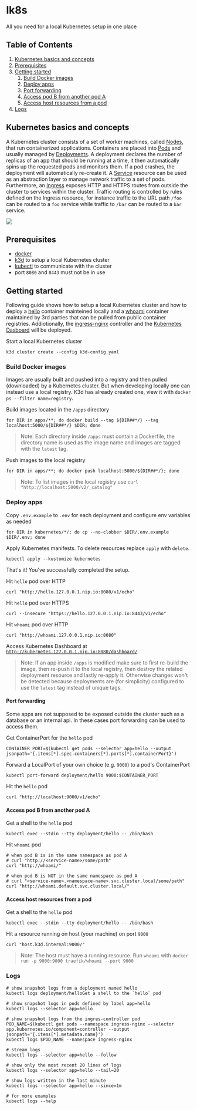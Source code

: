 # lk8s

All you need for a local Kubernetes setup in one place

## Table of Contents

1. [Kubernetes basics and concepts](#kubernetes-basics-and-concepts)
2. [Prerequisites](#prerequisites)
3. [Getting started](#getting-started)
    1. [Build Docker images](#build-docker-images)
    2. [Deploy apps](#deploy-apps)
    4. [Port forwarding](#port-forwarding)
    6. [Access pod B from another pod A](#access-pod-b-from-another-pod-a)
    7. [Access host resources from a pod](#access-host-resources-from-a-pod)
7. [Logs](#logs)

## Kubernetes basics and concepts

A Kubernetes cluster consists of a set of worker machines, called
[Nodes](https://kubernetes.io/docs/concepts/architecture/nodes/), that run
containerized applications. Containers are placed into
[Pods](https://kubernetes.io/docs/concepts/workloads/pods/) and usually managed
by
[Deployments](https://kubernetes.io/docs/concepts/workloads/controllers/deployment/).
A deployment declares the number of replicas of an app that should be running at
a time, it then automatically spins up the requested pods and monitors them. If
a pod crashes, the deployment will automatically re-create it. A
[Service](https://kubernetes.io/docs/concepts/services-networking/service/)
resource can be used as an abstraction layer to manage network traffic to a set
of pods. Furthermore, an
[Ingress](https://kubernetes.io/docs/concepts/services-networking/ingress/)
exposes HTTP and HTTPS routes from outside the cluster to services within the
cluster. Traffic routing is controlled by rules defined on the Ingress resource,
for instance traffic to the URL path `/foo` can be routed to a `foo` service
while traffic to `/bar` can be routed to a `bar` service.

[![](https://mermaid.ink/img/pako:eNqNkl1vwiAUhv8KwRtNWueqWwwuXrkLk2Ux83L1gpZTJVJogO4j6n8fFRptsq8bODk873vgHA44VwwwwVtNqx16epmlEqFccJC2_-r3zSAeoqXcajAmLqmkW2DoIdNzJBRlKKOCyhw0GsZz7qnXFAce9Z-d_3JFmm2ltB2keHOuEdA4nh9vCqWOBvQbz-HWadc-RH2XJ9PRt5KM6laSXEtc_lpi6sy_LBe1saCvbPx5qOo8K8Wa4ivFzoURraqLTQdL_sASj41bzN3pF2zyEwaS-WFQYxZQoEpQLlHBhSA9xlhkrFZ7IL2iKEIcv3Nmd2RSfUS5EkqT3mg0mnVM9lMTLMbJfQ53_3JxZ12X0M3gdJGSXpZlXZvkYuMrXpzaSURte9sgiZphNMs5GjfLpLn6ldb_Td-UTtrfLOwzHOESdEk5c5_80HAptjsoIcXEhQwKWgub4lSeHFpXjFp4ZNwqjUlBhYEI09qq9afMMbG6hhZacOp-Vhmo0xedox4L)](https://mermaid.live/edit#pako:eNqNkl1vwiAUhv8KwRtNWueqWwwuXrkLk2Ux83L1gpZTJVJogO4j6n8fFRptsq8bODk873vgHA44VwwwwVtNqx16epmlEqFccJC2_-r3zSAeoqXcajAmLqmkW2DoIdNzJBRlKKOCyhw0GsZz7qnXFAce9Z-d_3JFmm2ltB2keHOuEdA4nh9vCqWOBvQbz-HWadc-RH2XJ9PRt5KM6laSXEtc_lpi6sy_LBe1saCvbPx5qOo8K8Wa4ivFzoURraqLTQdL_sASj41bzN3pF2zyEwaS-WFQYxZQoEpQLlHBhSA9xlhkrFZ7IL2iKEIcv3Nmd2RSfUS5EkqT3mg0mnVM9lMTLMbJfQ53_3JxZ12X0M3gdJGSXpZlXZvkYuMrXpzaSURte9sgiZphNMs5GjfLpLn6ldb_Td-UTtrfLOwzHOESdEk5c5_80HAptjsoIcXEhQwKWgub4lSeHFpXjFp4ZNwqjUlBhYEI09qq9afMMbG6hhZacOp-Vhmo0xedox4L)

## Prerequisites

- [docker](https://docs.docker.com/get-docker/)
- [k3d](https://k3d.io/) to setup a local Kubernetes cluster
- [kubectl](https://kubernetes.io/docs/tasks/tools/#kubectl) to communicate with
  the cluster
- port `8080` and `8443` must not be in use

## Getting started

Following guide shows how to setup a local Kubernetes cluster and how to deploy
a [hello](./apps/hello/) container mainteined locally and a
[whoami](https://hub.docker.com/r/traefik/whoami) container maintained by 3rd
parties that can be pulled from public container registries. Addiotionally, the
[ingress-nginx](https://kubernetes.github.io/ingress-nginx/) controller and the
[Kubernetes
Dasboard](https://kubernetes.io/docs/tasks/access-application-cluster/web-ui-dashboard/)
will be deployed.

Start a local Kubernetes cluster 
```shell
k3d cluster create --config k3d-config.yaml
```

### Build Docker images

Images are usually built and pushed into a registry and then pulled (downloaded)
by a Kubernetes cluster. But when developing locally one can instead use a local
registry. K3d has already created one, view it with `docker ps --filter
name=registry`.

Build images located in the `/apps` directory
```shell
for DIR in apps/**; do docker build --tag ${DIR##*/} --tag localhost:5000/${DIR##*/} $DIR; done
```

> Note: Each directory inside `/apps` must contain a Dockerfile, the directory
> name is used as the image name and images are tagged with the `latest` tag.

Push images to the local registry
```shell
for DIR in apps/**; do docker push localhost:5000/${DIR##*/}; done
```

> Note: To list images in the local registry use `curl
> "http://localhost:5000/v2/_catalog"`

### Deploy apps

Copy `.env.example` to `.env` for each deployment and configure env variables as
needed
```shell
for DIR in kubernetes/*/; do cp --no-clobber $DIR/.env.example $DIR/.env; done
```

Apply Kubernetes manifests. To delete resources replace `apply` with `delete`.
```shell
kubectl apply --kustomize kubernetes
```

That's it! You've successfully completed the setup.

Hit `hello` pod over HTTP
```shell
curl "http://hello.127.0.0.1.nip.io:8080/v1/echo"
```

Hit `hello` pod over HTTPS
```shell
curl --insecure "https://hello.127.0.0.1.nip.io:8443/v1/echo"
```

Hit `whoami` pod over HTTP
```shell
curl "http://whoami.127.0.0.1.nip.io:8080"
```

Access Kubernetes Dashboard at
[`http://kubernetes.127.0.0.1.nip.io:8080/dashboard/`](http://kubernetes.127.0.0.1.nip.io:8080/dashboard/)

> Note: If an app inside `/apps` is modified make sure to first re-build the
> image, then re-push it to the local registry, then destroy the related
> deployment resource and lastly re-apply it. Otherwise changes won't be detected
> because deployments are (for simplicity) configured to use the `latest` tag
> instead of unique tags.

#### Port forwarding

Some apps are not supposed to be exposed outside the cluster such as a database
or an internal api. In these cases port forwarding can be used to access them.

Get ContainerPort for the `hello` pod
```shell
CONTAINER_PORT=$(kubectl get pods --selector app=hello --output jsonpath='{.items[*].spec.containers[*].ports[*].containerPort}')
```

Forward a LocalPort of your own choice (e.g. `9000`) to a pod's ContainerPort
```shell
kubectl port-forward deployment/hello 9000:$CONTAINER_PORT
```

Hit the `hello` pod
```shell
curl "http://localhost:9000/v1/echo"
```

#### Access pod B from another pod A

Get a shell to the `hello` pod
```shell
kubectl exec --stdin --tty deployment/hello -- /bin/bash
```

Hit `whoami` pod
```shell
# when pod B is in the same namespace as pod A
# curl "http://<service-name>/some/path"
curl "http://whoami/"

# when pod B is NOT in the same namespace as pod A
# curl "<service-name>.<namespace-name>.svc.cluster.local/some/path"
curl "http://whoami.default.svc.cluster.local/"
```

#### Access host resources from a pod

Get a shell to the `hello` pod
```shell
kubectl exec --stdin --tty deployment/hello -- /bin/bash
```

Hit a resource running on host (your machine) on port `9000`
```shell
curl "host.k3d.internal:9000/"
```

> Note: The host must have a running resource. Run `whoami` with `docker run -p
> 9000:9000 traefik/whoami --port 9000`

### Logs

```shell
# show snapshot logs from a deployment named hello
kubectl logs deployment/helloGet a shell to the `hello` pod

# show snapshot logs in pods defined by label app=hello
kubectl logs --selector app=hello

# show snapshot logs from the ingres-controller pod
POD_NAME=$(kubectl get pods --namespace ingress-nginx --selector app.kubernetes.io/component=controller --output jsonpath='{.items[*].metadata.name}')
kubectl logs $POD_NAME --namespace ingress-nginx

# stream logs
kubectl logs --selector app=hello --follow

# show only the most recent 20 lines of logs
kubectl logs --selector app=hello --tail=20

# show logs written in the last minute
kubectl logs --selector app=hello --since=1m

# for more examples
kubectl logs --help
```
